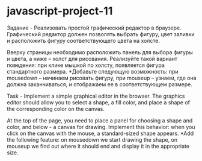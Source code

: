 # javascript-project-11

Задание - Реализовать простой графический редактор в браузере. Графический редактор должен позволять выбрать фигуру, цвет заливки и расположить фигуру соответствующего цвета на холсте.

Вверху страницы необходимо расположить панель для выбора фигуры и цвета, а ниже – холст для рисования.
Реализуйте такой вариант поведения: при клике мышкой по холсту, появляется фигура стандартного размера.
*Добавьте следующую возможность: при mousedown – начинаем рисовать фигуру, при mouseup – узнаем, где она должна заканчиваться, и отображаем ее в соответствующем размере.

Task - Implement a simple graphical editor in the browser. The graphics editor should allow you to select a shape, a fill color, and place a shape of the corresponding color on the canvas.

At the top of the page, you need to place a panel for choosing a shape and color, and below - a canvas for drawing.
Implement this behavior: when you click on the canvas with the mouse, a standard-sized shape appears.
*Add the following feature: on mousedown we start drawing the shape, on mouseup we find out where it should end and display it in the appropriate size.